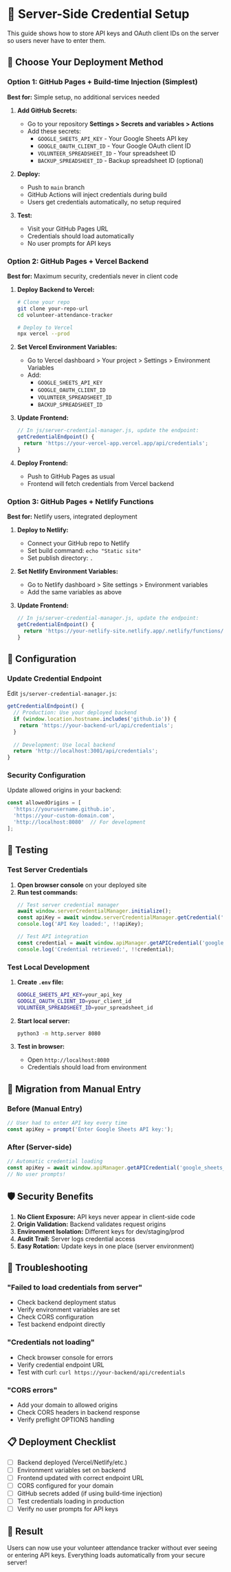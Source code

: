 # 🔐 Server-Side Credential Setup

This guide shows how to store API keys and OAuth client IDs on the server so users never have to enter them.

## 🎯 Choose Your Deployment Method

### Option 1: GitHub Pages + Build-time Injection (Simplest)

**Best for:** Simple setup, no additional services needed

1. **Add GitHub Secrets:**
   - Go to your repository **Settings > Secrets and variables > Actions**
   - Add these secrets:
     - `GOOGLE_SHEETS_API_KEY` - Your Google Sheets API key
     - `GOOGLE_OAUTH_CLIENT_ID` - Your Google OAuth client ID
     - `VOLUNTEER_SPREADSHEET_ID` - Your spreadsheet ID
     - `BACKUP_SPREADSHEET_ID` - Backup spreadsheet ID (optional)

2. **Deploy:**
   - Push to `main` branch
   - GitHub Actions will inject credentials during build
   - Users get credentials automatically, no setup required

3. **Test:**
   - Visit your GitHub Pages URL
   - Credentials should load automatically
   - No user prompts for API keys

### Option 2: GitHub Pages + Vercel Backend

**Best for:** Maximum security, credentials never in client code

1. **Deploy Backend to Vercel:**
   ```bash
   # Clone your repo
   git clone your-repo-url
   cd volunteer-attendance-tracker
   
   # Deploy to Vercel
   npx vercel --prod
   ```

2. **Set Vercel Environment Variables:**
   - Go to Vercel dashboard > Your project > Settings > Environment Variables
   - Add:
     - `GOOGLE_SHEETS_API_KEY`
     - `GOOGLE_OAUTH_CLIENT_ID`
     - `VOLUNTEER_SPREADSHEET_ID`
     - `BACKUP_SPREADSHEET_ID`

3. **Update Frontend:**
   ```javascript
   // In js/server-credential-manager.js, update the endpoint:
   getCredentialEndpoint() {
     return 'https://your-vercel-app.vercel.app/api/credentials';
   }
   ```

4. **Deploy Frontend:**
   - Push to GitHub Pages as usual
   - Frontend will fetch credentials from Vercel backend

### Option 3: GitHub Pages + Netlify Functions

**Best for:** Netlify users, integrated deployment

1. **Deploy to Netlify:**
   - Connect your GitHub repo to Netlify
   - Set build command: `echo "Static site"`
   - Set publish directory: `.`

2. **Set Netlify Environment Variables:**
   - Go to Netlify dashboard > Site settings > Environment variables
   - Add the same variables as above

3. **Update Frontend:**
   ```javascript
   // In js/server-credential-manager.js, update the endpoint:
   getCredentialEndpoint() {
     return 'https://your-netlify-site.netlify.app/.netlify/functions/credentials';
   }
   ```

## 🔧 Configuration

### Update Credential Endpoint

Edit `js/server-credential-manager.js`:

```javascript
getCredentialEndpoint() {
  // Production: Use your deployed backend
  if (window.location.hostname.includes('github.io')) {
    return 'https://your-backend-url/api/credentials';
  }
  
  // Development: Use local backend
  return 'http://localhost:3001/api/credentials';
}
```

### Security Configuration

Update allowed origins in your backend:

```javascript
const allowedOrigins = [
  'https://yourusername.github.io',
  'https://your-custom-domain.com',
  'http://localhost:8080'  // For development
];
```

## 🧪 Testing

### Test Server Credentials

1. **Open browser console** on your deployed site
2. **Run test commands:**
   ```javascript
   // Test server credential manager
   await window.serverCredentialManager.initialize();
   const apiKey = await window.serverCredentialManager.getCredential('google_sheets_api_key');
   console.log('API Key loaded:', !!apiKey);
   
   // Test API integration
   const credential = await window.apiManager.getAPICredential('google_sheets_api_key');
   console.log('Credential retrieved:', !!credential);
   ```

### Test Local Development

1. **Create `.env` file:**
   ```bash
   GOOGLE_SHEETS_API_KEY=your_api_key
   GOOGLE_OAUTH_CLIENT_ID=your_client_id
   VOLUNTEER_SPREADSHEET_ID=your_spreadsheet_id
   ```

2. **Start local server:**
   ```bash
   python3 -m http.server 8080
   ```

3. **Test in browser:**
   - Open `http://localhost:8080`
   - Credentials should load from environment

## 🔄 Migration from Manual Entry

### Before (Manual Entry)
```javascript
// User had to enter API key every time
const apiKey = prompt('Enter Google Sheets API key:');
```

### After (Server-side)
```javascript
// Automatic credential loading
const apiKey = await window.apiManager.getAPICredential('google_sheets_api_key');
// No user prompts!
```

## 🛡️ Security Benefits

1. **No Client Exposure:** API keys never appear in client-side code
2. **Origin Validation:** Backend validates request origins
3. **Environment Isolation:** Different keys for dev/staging/prod
4. **Audit Trail:** Server logs credential access
5. **Easy Rotation:** Update keys in one place (server environment)

## 🚨 Troubleshooting

### "Failed to load credentials from server"
- Check backend deployment status
- Verify environment variables are set
- Check CORS configuration
- Test backend endpoint directly

### "Credentials not loading"
- Check browser console for errors
- Verify credential endpoint URL
- Test with curl: `curl https://your-backend/api/credentials`

### "CORS errors"
- Add your domain to allowed origins
- Check CORS headers in backend response
- Verify preflight OPTIONS handling

## 📋 Deployment Checklist

- [ ] Backend deployed (Vercel/Netlify/etc.)
- [ ] Environment variables set on backend
- [ ] Frontend updated with correct endpoint URL
- [ ] CORS configured for your domain
- [ ] GitHub secrets added (if using build-time injection)
- [ ] Test credentials loading in production
- [ ] Verify no user prompts for API keys

## 🎉 Result

Users can now use your volunteer attendance tracker without ever seeing or entering API keys. Everything loads automatically from your secure server!